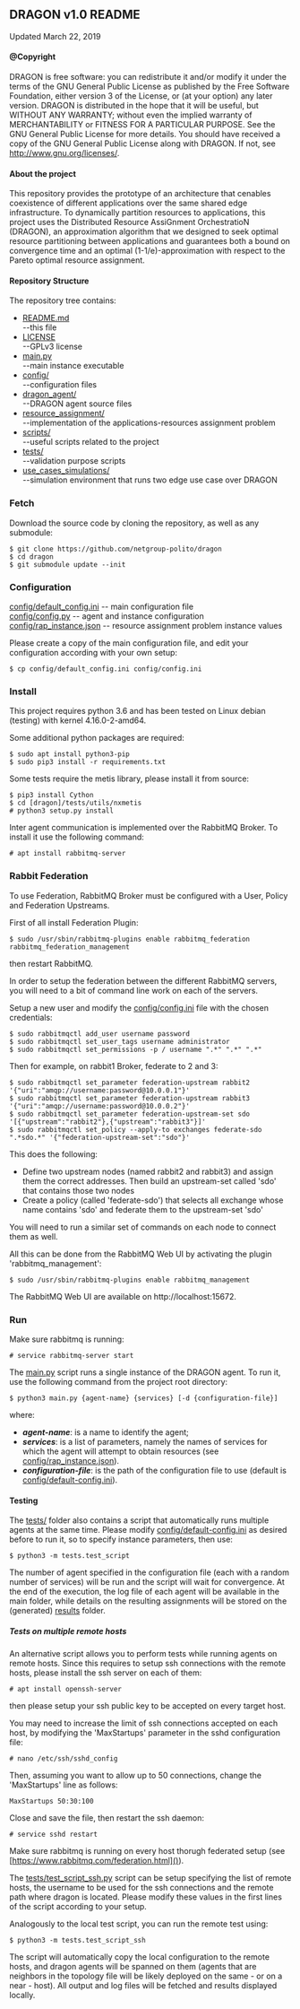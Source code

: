 ## DRAGON v1.0 README

Updated March 22, 2019


#### @Copyright
DRAGON is free software: you can redistribute it and/or modify it under the terms of the GNU General Public License as published by the Free Software Foundation, either version 3 of the License, or (at your option) any later version.
DRAGON is distributed in the hope that it will be useful, but WITHOUT ANY WARRANTY; without even the implied warranty of MERCHANTABILITY or FITNESS FOR A PARTICULAR PURPOSE.  See the GNU General Public License for more details.
You should have received a copy of the GNU General Public License along with DRAGON. If not, see <http://www.gnu.org/licenses/>.


#### About the project

This repository provides the prototype of an architecture that cenables coexistence of different applications over the same shared edge infrastructure. To dynamically partition resources to applications, this project uses the Distributed Resource AssiGnment OrchestratioN (DRAGON), an approximation algorithm that we designed to seek optimal resource partitioning between applications and guarantees both a bound on convergence time and an optimal (1-1/e)-approximation with respect to the Pareto optimal resource assignment.


#### Repository Structure

The repository tree contains: 


* [README.md]()  
    --this file  
* [LICENSE]()  
    --GPLv3 license  
* [main.py]()  
    --main instance executable  
* [config/]()  
    --configuration files  
* [dragon\_agent/]()  
    --DRAGON agent source files  
* [resource\_assignment/]()  
    --implementation of the applications-resources assignment problem  
* [scripts/]()  
    --useful scripts related to the project  
* [tests/]()  
    --validation purpose scripts  
* [use\_cases\_simulations/]()  
    --simulation environment that runs two edge use case over DRAGON

### Fetch

Download the source code by cloning the repository, as well as any submodule:

    $ git clone https://github.com/netgroup-polito/dragon
    $ cd dragon
    $ git submodule update --init

### Configuration

[config/default\_config.ini]() -- main configuration file  
[config/config.py]() -- agent and instance configuration  
[config/rap\_instance.json]() -- resource assignment problem instance values

Please create a copy of the main configuration file, and edit your configuration according with your own setup:

    $ cp config/default_config.ini config/config.ini

### Install

This project requires python 3.6 and has been tested on Linux debian (testing) with kernel 4.16.0-2-amd64.

Some additional python packages are required:

    $ sudo apt install python3-pip
    $ sudo pip3 install -r requirements.txt
    
Some tests require the metis library, please install it from source:	

    $ pip3 install Cython
    $ cd [dragon]/tests/utils/nxmetis
    # python3 setup.py install	
    
Inter agent communication is implemented over the RabbitMQ Broker. To install it use the following command: 

    # apt install rabbitmq-server
    
### Rabbit Federation

To use Federation, RabbitMQ Broker must be configured with a User, Policy and Federation Upstreams.

First of all install Federation Plugin:

    $ sudo /usr/sbin/rabbitmq-plugins enable rabbitmq_federation rabbitmq_federation_management

then restart RabbitMQ.

In order to setup the federation between the different RabbitMQ servers, you will need to a bit of command
line work on each of the servers.

Setup a new user and modify the [config/config.ini]() file with the chosen credentials:

    $ sudo rabbitmqctl add_user username password
    $ sudo rabbitmqctl set_user_tags username administrator
    $ sudo rabbitmqctl set_permissions -p / username ".*" ".*" ".*"

Then for example, on rabbit1 Broker, federate to 2 and 3:

    $ sudo rabbitmqctl set_parameter federation-upstream rabbit2 '{"uri":"amqp://username:password@10.0.0.1"}'
    $ sudo rabbitmqctl set_parameter federation-upstream rabbit3 '{"uri":"amqp://username:password@10.0.0.2"}'
    $ sudo rabbitmqctl set_parameter federation-upstream-set sdo '[{"upstream":"rabbit2"},{"upstream":"rabbit3"}]'
    $ sudo rabbitmqctl set_policy --apply-to exchanges federate-sdo ".*sdo.*" '{"federation-upstream-set":"sdo"}'

This does the following:

* Define two upstream nodes (named rabbit2 and rabbit3) and assign them the correct addresses. Then build an upstream-set
  called 'sdo' that contains those two nodes
* Create a policy (called 'federate-sdo') that selects all exchange whose name contains 'sdo' and federate them to the
  upstream-set 'sdo'

You will need to run a similar set of commands on each node to connect them as well.

All this can be done from the RabbitMQ Web UI by activating the plugin 'rabbitmq_management':

    $ sudo /usr/sbin/rabbitmq-plugins enable rabbitmq_management

The RabbitMQ Web UI are available on http://localhost:15672.



### Run

Make sure rabbitmq is running:

    # service rabbitmq-server start

The [main.py]() script runs a single instance of the DRAGON agent. To run it, use the following command from the project root directory:

    $ python3 main.py {agent-name} {services} [-d {configuration-file}]
    
where:

- ***agent-name***: is a name to identify the agent;
- ***services***: is a list of parameters, namely the names of services for which the agent will attempt to obtain resources (see [config/rap\_instance.json]()).
- ***configuration-file***: is the path of the configuration file to use (default is [config/default-config.ini]()).


#### Testing

The [tests/]() folder also contains a script that automatically runs multiple agents at the same time. 
Please modify [config/default-config.ini]() as desired before to run it, so to specify instance parameters, then use:

    $ python3 -m tests.test_script
    
The number of agent specified in the configuration file (each with a random number of services) will be run and the script will wait for convergence.
At the end of the execution, the log file of each agent will be available in the main folder, while details on the resulting assignments will be stored on the (generated) [results]() folder.

##### Tests on multiple remote hosts
 
An alternative script allows you to perform tests while running agents on remote hosts. 
Since this requires to setup ssh connections with the remote hosts, please install the ssh server on each of them:
 
    # apt install openssh-server
 
then please setup your ssh public key to be accepted on every target host.

You may need to increase the limit of ssh connections accepted on each host, by modifying the 'MaxStartups' parameter in the sshd configuration file:

    # nano /etc/ssh/sshd_config
    
Then, assuming you want to allow up to 50 connections, change the 'MaxStartups' line as follows:

    MaxStartups 50:30:100
    
Close and save the file, then restart the ssh daemon:

    # service sshd restart

Make sure rabbitmq is running on every host thorugh federated setup (see [https://www.rabbitmq.com/federation.html]()).

The [tests/test_script_ssh.py]() script can be setup specifying the list of remote hosts, the username to be used for the ssh connections and the remote path where dragon is located. Please modify these values in the first lines of the script according to your setup.

Analogously to the local test script, you can run the remote test using: 
   
    $ python3 -m tests.test_script_ssh
    
The script will automatically copy the local configuration to the remote hosts, and dragon agents will be spanned on them (agents that are neighbors in the topology file will be likely deployed on the same - or on a near - host). All output and log files will be fetched and results displayed locally.
